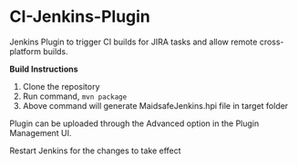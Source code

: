 CI-Jenkins-Plugin
=================

Jenkins Plugin to trigger CI builds for JIRA tasks and allow remote cross-platform builds.

**Build Instructions**

1. Clone the repository
2. Run command, `mvn package`
3. Above command will generate MaidsafeJenkins.hpi file in target folder

Plugin can be uploaded through the Advanced option in the Plugin Management UI.

Restart Jenkins for the changes to take effect
